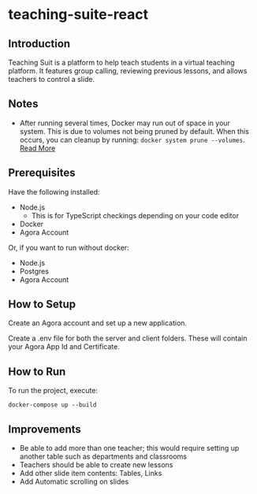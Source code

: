 # teaching-suite-react

## Introduction

Teaching Suit is a platform to help teach students in a virtual teaching platform. It features group calling, reviewing previous lessons, and allows teachers to control a slide.

## Notes

- After running several times, Docker may run out of space in your system. This is due to volumes not being pruned by default. When this occurs, you can cleanup by running: `docker system prune --volumes`. [Read More](https://docs.docker.com/config/pruning/#prune-everything)

## Prerequisites

Have the following installed:

- Node.js
  - This is for TypeScript checkings depending on your code editor
- Docker
- Agora Account

Or, if you want to run without docker:

- Node.js
- Postgres
- Agora Account

## How to Setup

Create an Agora account and set up a new application.

Create a .env file for both the server and client folders. These will contain your Agora App Id and Certificate.

## How to Run

To run the project, execute:

```
docker-compose up --build
```

## Improvements

- Be able to add more than one teacher; this would require setting up another table such as departments and classrooms
- Teachers should be able to create new lessons
- Add other slide item contents: Tables, Links
- Add Automatic scrolling on slides
